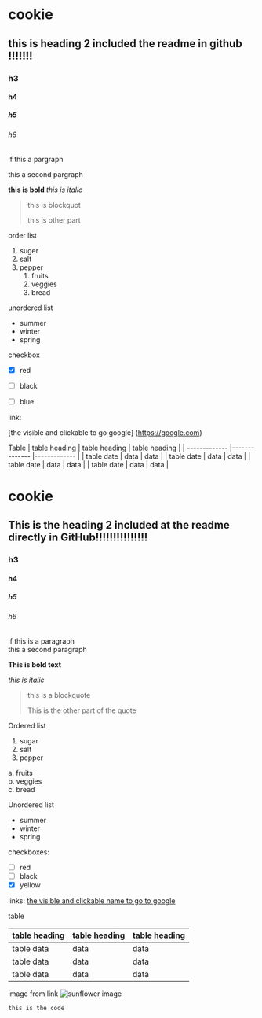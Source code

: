 # cookie
## this is heading 2 included the readme in github  !!!!!!!
### h3
#### h4
##### h5
###### h6
if this a pargraph

this a second pargraph 

**this is bold**
_this is italic_
> this is blockquot
> 
>this is other part 

order list 
1. suger
2. salt
3. pepper
   1. fruits 
   2. veggies
   3. bread 
 
 unordered list 
 - summer
 - winter
 - spring 

checkbox 

- [x] red
- [ ] black
- [ ] blue


link:

[the visible and clickable to go google] (https://google.com)

 
 Table
 | table heading | table heading | table heading |
 | ------------- |-------------- |-------------  |
 | table   date  |      data     |      data     |
 | table   date  |      data     |      data     |
 | table   date  |      data     |      data     | 
 | table   date  |      data     |      data     | 
 
 
 
 # cookie 

## This is the heading 2 included at the readme directly in GitHub!!!!!!!!!!!!!!!

### h3

#### h4

##### h5

###### h6

if this is a paragraph  
this a second paragraph

**This is bold text**

_this is italic_

> this is a blockquote 
>  
> This is the other part of the quote

Ordered list
1. sugar
2. salt
3. pepper
 
a. fruits  
b. veggies  
c. bread  

Unordered list
- summer
- winter
- spring

checkboxes:

- [ ] red
- [ ] black
- [x] yellow

links:
[the visible and clickable name to go to google](https://google.com)

table

| table heading | table heading | table heading |
| ------------- | ------------- | ------------- |
| table data    | data          | data          |
| table data    | data          | data          |
| table data    | data          | data          |




image from link
![sunflower image](https://upload.wikimedia.org/wikipedia/commons/thumb/4/41/Sunflower_from_Silesia2.jpg/320px-Sunflower_from_Silesia2.jpg)
 
 
 
```this is the code ```




